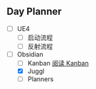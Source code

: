 ## Day Planner
- [ ] UE4
	- [ ] 启动流程
	- [ ] 反射流程
- [ ] Obsidian
	- [ ] Kanban [阅读 Kanban](阅读%20Kanban.md)
	- [x] Juggl
	- [ ] Planners